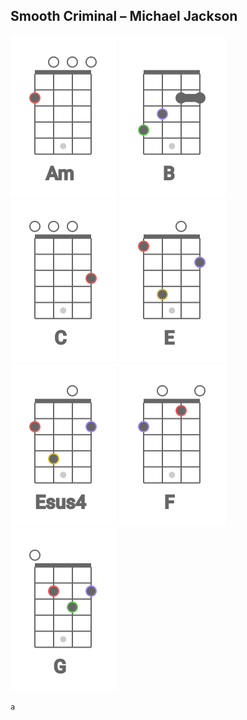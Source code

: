 ## Smooth Criminal – Michael Jackson

![Am][] ![B][] ![C][] ![E][] ![Esus4][] ![F][] ![G][]

```
a
```


[Am]: https://raw.githubusercontent.com/Capevace/ukulele-chords/main/svgs/Am.svg
[B]: https://raw.githubusercontent.com/Capevace/ukulele-chords/main/svgs/B.svg
[C]: https://raw.githubusercontent.com/Capevace/ukulele-chords/main/svgs/C.svg
[E]: https://raw.githubusercontent.com/Capevace/ukulele-chords/main/svgs/E.svg
[Esus4]: https://raw.githubusercontent.com/Capevace/ukulele-chords/main/svgs/Esus4.svg
[F]: https://raw.githubusercontent.com/Capevace/ukulele-chords/main/svgs/F.svg
[G]: https://raw.githubusercontent.com/Capevace/ukulele-chords/main/svgs/G.svg